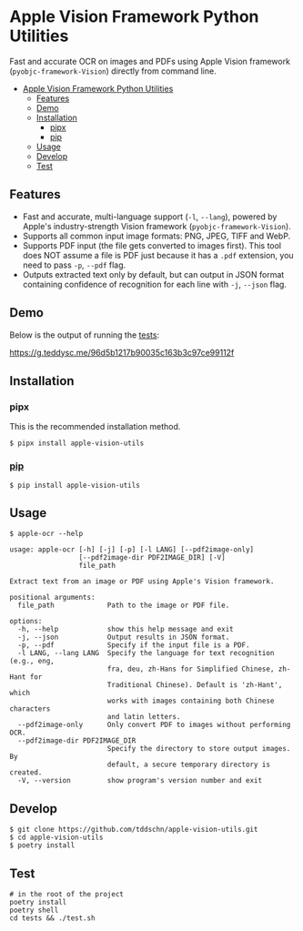 # Apple Vision Framework Python Utilities

Fast and accurate OCR on images and PDFs using Apple Vision framework (`pyobjc-framework-Vision`) directly from command line.

- [Apple Vision Framework Python Utilities](#apple-vision-framework-python-utilities)
  - [Features](#features)
  - [Demo](#demo)
  - [Installation](#installation)
    - [pipx](#pipx)
    - [pip](#pip)
  - [Usage](#usage)
  - [Develop](#develop)
  - [Test](#test)

## Features

- Fast and accurate, multi-language support (`-l`, `--lang`), powered by Apple's industry-strength Vision framework (`pyobjc-framework-Vision`).
- Supports all common input image formats: PNG, JPEG, TIFF and WebP.
- Supports PDF input (the file gets converted to images first). This tool does NOT assume a file is PDF just because it has a `.pdf` extension, you need to pass `-p`, `--pdf` flag.
- Outputs extracted text only by default, but can output in JSON format containing confidence of recognition for each line with `-j`, `--json` flag.


## Demo

Below is the output of running the [tests](#test):

https://g.teddysc.me/96d5b1217b90035c163b3c97ce99112f

## Installation

### pipx

This is the recommended installation method.

```
$ pipx install apple-vision-utils
```

### [pip](https://pypi.org/project/apple-vision-utils/)

```
$ pip install apple-vision-utils
```

## Usage

```
$ apple-ocr --help

usage: apple-ocr [-h] [-j] [-p] [-l LANG] [--pdf2image-only]
                 [--pdf2image-dir PDF2IMAGE_DIR] [-V]
                 file_path

Extract text from an image or PDF using Apple's Vision framework.

positional arguments:
  file_path             Path to the image or PDF file.

options:
  -h, --help            show this help message and exit
  -j, --json            Output results in JSON format.
  -p, --pdf             Specify if the input file is a PDF.
  -l LANG, --lang LANG  Specify the language for text recognition (e.g., eng,
                        fra, deu, zh-Hans for Simplified Chinese, zh-Hant for
                        Traditional Chinese). Default is 'zh-Hant', which
                        works with images containing both Chinese characters
                        and latin letters.
  --pdf2image-only      Only convert PDF to images without performing OCR.
  --pdf2image-dir PDF2IMAGE_DIR
                        Specify the directory to store output images. By
                        default, a secure temporary directory is created.
  -V, --version         show program's version number and exit
```


## Develop

```
$ git clone https://github.com/tddschn/apple-vision-utils.git
$ cd apple-vision-utils
$ poetry install
```

## Test

```
# in the root of the project
poetry install
poetry shell
cd tests && ./test.sh
```